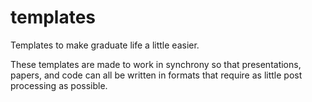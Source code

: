 # templates

Templates to make graduate life a little easier. 

These templates are made to work in synchrony so that presentations, papers, and code can all be written in formats that require as little post processing as possible. 
